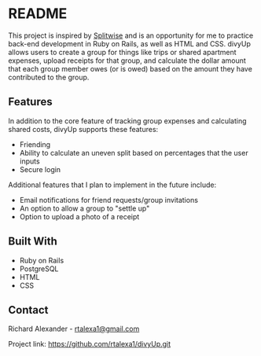# README

This project is inspired by [Splitwise](http://splitwise.com) and is an opportunity for me to practice back-end development in Ruby on Rails, as well as HTML and CSS. divyUp allows users to create a group for things like trips or shared apartment expenses, upload receipts for that group, and calculate the dollar amount that each group member owes (or is owed) based on the amount they have contributed to the group.  

## Features
In addition to the core feature of tracking group expenses and calculating shared costs, divyUp supports these features:
- Friending
- Ability to calculate an uneven split based on percentages that the user inputs
- Secure login

Additional features that I plan to implement in the future include:
- Email notifications for friend requests/group invitations
- An option to allow a group to "settle up"
- Option to upload a photo of a receipt

## Built With
- Ruby on Rails
- PostgreSQL
- HTML
- CSS

## Contact
Richard Alexander - rtalexa1@gmail.com

Project link: https://github.com/rtalexa1/divyUp.git
